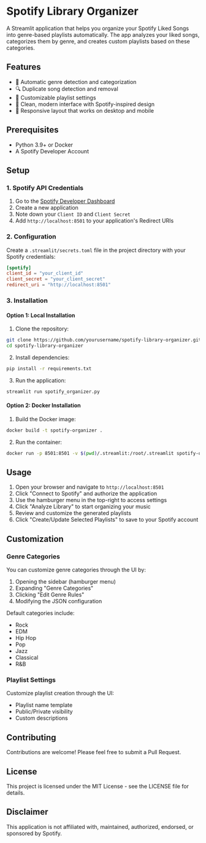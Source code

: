 # Spotify Library Organizer

A Streamlit application that helps you organize your Spotify Liked Songs into genre-based playlists automatically. The app analyzes your liked songs, categorizes them by genre, and creates custom playlists based on these categories.

## Features

- 🎵 Automatic genre detection and categorization
- 🔍 Duplicate song detection and removal
- 📝 Customizable playlist settings
- 🎨 Clean, modern interface with Spotify-inspired design
- 📱 Responsive layout that works on desktop and mobile

## Prerequisites

- Python 3.9+ or Docker
- A Spotify Developer Account

## Setup

### 1. Spotify API Credentials

1. Go to the [Spotify Developer Dashboard](https://developer.spotify.com/dashboard)
2. Create a new application
3. Note down your `Client ID` and `Client Secret`
4. Add `http://localhost:8501` to your application's Redirect URIs

### 2. Configuration

Create a `.streamlit/secrets.toml` file in the project directory with your Spotify credentials:

```toml
[spotify]
client_id = "your_client_id"
client_secret = "your_client_secret"
redirect_uri = "http://localhost:8501"
```

### 3. Installation

#### Option 1: Local Installation

1. Clone the repository:
```bash
git clone https://github.com/yourusername/spotify-library-organizer.git
cd spotify-library-organizer
```

2. Install dependencies:
```bash
pip install -r requirements.txt
```

3. Run the application:
```bash
streamlit run spotify_organizer.py
```

#### Option 2: Docker Installation

1. Build the Docker image:
```bash
docker build -t spotify-organizer .
```

2. Run the container:
```bash
docker run -p 8501:8501 -v $(pwd)/.streamlit:/root/.streamlit spotify-organizer
```

## Usage

1. Open your browser and navigate to `http://localhost:8501`
2. Click "Connect to Spotify" and authorize the application
3. Use the hamburger menu in the top-right to access settings
4. Click "Analyze Library" to start organizing your music
5. Review and customize the generated playlists
6. Click "Create/Update Selected Playlists" to save to your Spotify account

## Customization

### Genre Categories

You can customize genre categories through the UI by:
1. Opening the sidebar (hamburger menu)
2. Expanding "Genre Categories"
3. Clicking "Edit Genre Rules"
4. Modifying the JSON configuration

Default categories include:
- Rock
- EDM
- Hip Hop
- Pop
- Jazz
- Classical
- R&B

### Playlist Settings

Customize playlist creation through the UI:
- Playlist name template
- Public/Private visibility
- Custom descriptions

## Contributing

Contributions are welcome! Please feel free to submit a Pull Request.

## License

This project is licensed under the MIT License - see the LICENSE file for details.

## Disclaimer

This application is not affiliated with, maintained, authorized, endorsed, or sponsored by Spotify.
